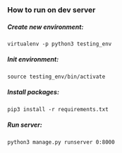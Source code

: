 ### How to run on dev server
##### Create new environment:
```
virtualenv -p python3 testing_env 
```
##### Init environment:
```
source testing_env/bin/activate
```   
##### Install packages:
```
pip3 install -r requirements.txt
```
##### Run server:
```
python3 manage.py runserver 0:8000
```